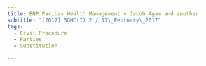 ```yaml
---
title: BNP Paribas Wealth Management v Jacob Agam and another 
subtitle: "[2017] SGHC(I) 2 / 17\_February\_2017"
tags:
  - Civil Procedure
  - Parties
  - Substitution

---
```


